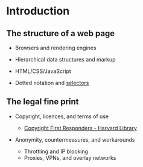 # Introduction

## The structure of a web page

 - Browsers and rendering engines
 - Hierarchical data structures and markup
 - HTML/CSS/JavaScript

- Dotted notation and [selectors](https://www.w3schools.com/cssref/css_selectors.php)
 
## The legal fine print

- Copyright, licences, and terms of use
    - [Copyright First Responders - Harvard Library](https://library.harvard.edu/services-tools/copyright-first-responders)

- Anonymity, countermeasures, and workarounds

    - Throttling and IP blocking
    - Proxies, VPNs, and overlay networks
